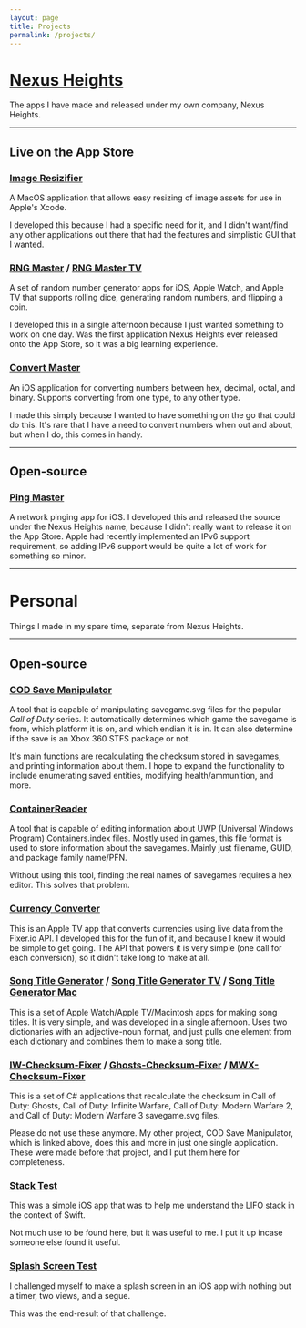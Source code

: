 ```yaml
---
layout: page
title: Projects
permalink: /projects/
---
```


# [Nexus Heights](http://nexusheights.org) 
The apps I have made and released under my own company, Nexus Heights.

***

## Live on the App Store

### [Image Resizifier](http://appstor.io/go/appstore/1180432045)
A MacOS application that allows easy resizing of image assets for use in Apple's Xcode.

I developed this because I had a specific need for it, and I didn't want/find any other applications out there that had the features and simplistic GUI that I wanted.

### [RNG Master](http://appstor.io/go/appstore/1089485378) / [RNG Master TV](http://appstor.io/go/appstore/1098269613)
A set of random number generator apps for iOS, Apple Watch, and Apple TV that supports rolling dice, generating random numbers, and flipping a coin.

I developed this in a single afternoon because I just wanted something to work on one day. Was the first application Nexus Heights ever released onto the App Store, so it was a big learning experience.

### [Convert Master](http://appstor.io/go/appstore/1137413166)
An iOS application for converting numbers between hex, decimal, octal, and binary. Supports converting from one type, to any other type.

I made this simply because I wanted to have something on the go that could do this. It's rare that I have a need to convert numbers when out and about, but when I do, this comes in handy.

***

## Open-source

### [Ping Master](https://github.com/NexusHeights/Ping-Master)
A network pinging app for iOS. I developed this and released the source under the Nexus Heights name, because I didn't really want to release it on the App Store. Apple had recently implemented an IPv6 support requirement, so adding IPv6 support would be quite a lot of work for something so minor.

***

# Personal
Things I made in my spare time, separate from Nexus Heights.

***

## Open-source

### [COD Save Manipulator](http://github.com/HunterStanton/COD-Save-Manipulator)
A tool that is capable of manipulating savegame.svg files for the popular *Call of Duty* series. It automatically determines which game the savegame is from, which platform it is on, and which endian it is in. It can also determine if the save is an Xbox 360 STFS package or not.

It's main functions are recalculating the checksum stored in savegames, and printing information about them. I hope to expand the functionality to include enumerating saved entities, modifying health/ammunition, and more.

### [ContainerReader](http://github.com/HunterStanton/ContainerReader)
A tool that is capable of editing information about UWP (Universal Windows Program) Containers.index files. Mostly used in games, this file format is used to store information about the savegames. Mainly just filename, GUID, and package family name/PFN.

Without using this tool, finding the real names of savegames requires a hex editor. This solves that problem.

### [Currency Converter](https://github.com/HunterStanton/Currency-Converter)
This is an Apple TV app that converts currencies using live data from the Fixer.io API. I developed this for the fun of it, and because I knew it would be simple to get going. The API that powers it is very simple (one call for each conversion), so it didn't take long to make at all.

### [Song Title Generator](https://github.com/HunterStanton/Song-Title-Generator) / [Song Title Generator TV](https://github.com/HunterStanton/Song-Title-Generator-TV) / [Song Title Generator Mac](https://github.com/HunterStanton/Song-Title-Generator-Mac)
This is a set of Apple Watch/Apple TV/Macintosh apps for making song titles. It is very simple, and was developed in a single afternoon. Uses two dictionaries with an adjective-noun format, and just pulls one element from each dictionary and combines them to make a song title.

### [IW-Checksum-Fixer](https://github.com/HunterStanton/IW-Checksum-Fixer) / [Ghosts-Checksum-Fixer](https://github.com/HunterStanton/Ghosts-Checksum-Fixer) / [MWX-Checksum-Fixer](https://github.com/HunterStanton/MWX-Checksum-Fixer)
This is a set of C# applications that recalculate the checksum in Call of Duty: Ghosts, Call of Duty: Infinite Warfare, Call of Duty: Modern Warfare 2, and Call of Duty: Modern Warfare 3 savegame.svg files.

Please do not use these anymore. My other project, COD Save Manipulator, which is linked above, does this and more in just one single application. These were made before that project, and I put them here for completeness.

### [Stack Test](https://github.com/HunterStanton/Stack-Test)
This was a simple iOS app that was to help me understand the LIFO stack in the context of Swift. 

Not much use to be found here, but it was useful to me. I put it up incase someone else found it useful.

### [Splash Screen Test](https://github.com/HunterStanton/SplashScreenTest)
I challenged myself to make a splash screen in an iOS app with nothing but a timer, two views, and a segue.

This was the end-result of that challenge.
